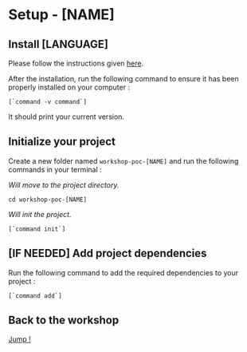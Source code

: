 # Setup - [NAME]

## Install [LANGUAGE]

Please follow the instructions given [here]().

After the installation, run the following command to ensure it has been properly installed on your computer :

```shell
[`command -v command`]
```

It should print your current version.

## Initialize your project

Create a new folder named `workshop-poc-[NAME]` and run the following commands in your terminal :

_Will move to the project directory._
```shell
cd workshop-poc-[NAME]
```

_Will init the project._
```shell
[`command init`]
```


## [IF NEEDED] Add project dependencies

Run the following command to add the required dependencies to your project :

```shell
[`command add`]
```

## Back to the workshop

[Jump !](./README.md)
